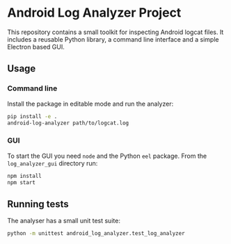 # Android Log Analyzer Project

This repository contains a small toolkit for inspecting Android logcat files.
It includes a reusable Python library, a command line interface and a simple
Electron based GUI.

## Usage

### Command line
Install the package in editable mode and run the analyzer:

```bash
pip install -e .
android-log-analyzer path/to/logcat.log
```

### GUI
To start the GUI you need `node` and the Python `eel` package.
From the `log_analyzer_gui` directory run:

```bash
npm install
npm start
```

## Running tests

The analyser has a small unit test suite:

```bash
python -m unittest android_log_analyzer.test_log_analyzer
```
